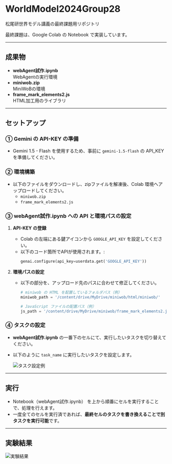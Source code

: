 # WorldModel2024Group28
松尾研世界モデル講義の最終課題用リポジトリ

最終課題は、Google Colab の Notebook で実装しています。

---

## 成果物
- **webAgent試作.ipynb**  
  WebAgentの実行環境  
- **miniwob.zip**  
  MiniWoBの環境  
- **frame_mark_elements2.js**  
  HTML加工用のライブラリ  

---

## セットアップ

### ① Gemini の API-KEY の準備
- Gemini 1.5 - Flash を使用するため、事前に `gemini-1.5-flash` の API_KEY を準備してください。

### ② 環境構築
- 以下のファイルをダウンロードし、zipファイルを解凍後、Colab 環境へアップロードしてください。
  - `miniwob.zip`
  - `frame_mark_elements2.js`

### ③ webAgent試作.ipynb への API と環境パスの設定
1. **API-KEY の登録**  
   - Colab の左端にある鍵アイコンから `GOOGLE_API_KEY` を設定してください。
   - 以下のコード箇所でAPIが使用されます。:
     ```python
     genai.configure(api_key=userdata.get('GOOGLE_API_KEY'))
     ```

2. **環境パスの設定**  
   - 以下の部分を、アップロード先のパスに合わせて修正してください。
     ```python
     # miniwob の HTML を配置しているフォルダパス（例）
     miniwob_path = '/content/drive/MyDrive/miniwob/html/miniwob/'
     
     # JavaScript ファイルの配置パス（例）
     js_path = '/content/drive/MyDrive/miniwob/frame_mark_elements2.js'
     ```

### ④ タスクの設定
- **webAgent試作.ipynb** の一番下のセルにて、実行したいタスクを切り替えてください。
- 以下のように `task_name` に実行したいタスクを設定します。
  
  ![タスク設定例](https://github.com/user-attachments/assets/cba12621-05c2-46e8-acec-2f00926bde67)

---

## 実行
- Notebook（webAgent試作.ipynb） を上から順番にセルを実行することで、処理を行えます。
- 一度全てのセルを実行済であれば、**最終セルのタスクを書き換えることで別タスクを実行可能**です。

---

## 実験結果
![実験結果](https://github.com/user-attachments/assets/0777011a-c69f-4ed0-a72e-2d92c99bf882)

